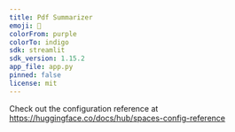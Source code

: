 ```yaml
---
title: Pdf Summarizer
emoji: 🦀
colorFrom: purple
colorTo: indigo
sdk: streamlit
sdk_version: 1.15.2
app_file: app.py
pinned: false
license: mit
---
```


Check out the configuration reference at https://huggingface.co/docs/hub/spaces-config-reference
